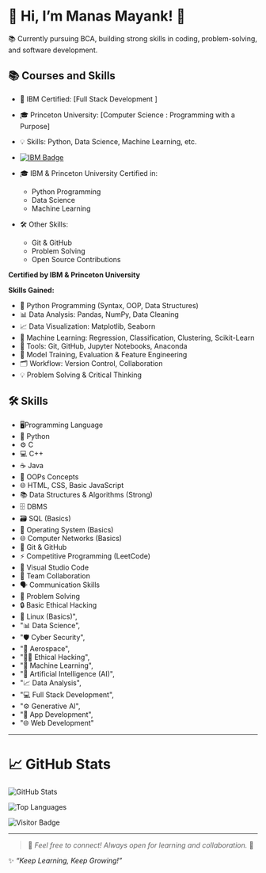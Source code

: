 # 👋 Hi, I’m Manas Mayank! 🚀

  📚 Currently pursuing BCA, building strong skills in coding, problem-solving, and software development.

## 📚 Courses and Skills

- 🤝 IBM Certified: [Full Stack Development ]  
- 🎓 Princeton University: [Computer Science : Programming with a Purpose]  
- 💡 Skills: Python, Data Science, Machine Learning, etc.

- [![IBM Badge](link-to-badge-image)](link-to-certificate)

- 🎓 IBM & Princeton University Certified in:
  - Python Programming
  - Data Science
  - Machine Learning

- 🛠️ Other Skills:
  - Git & GitHub
  - Problem Solving
  - Open Source Contributions
 
**Certified by IBM & Princeton University**

**Skills Gained:**
- 🐍 Python Programming (Syntax, OOP, Data Structures)
- 📊 Data Analysis: Pandas, NumPy, Data Cleaning
- 📈 Data Visualization: Matplotlib, Seaborn
- 🤖 Machine Learning: Regression, Classification, Clustering, Scikit-Learn
- 📂 Tools: Git, GitHub, Jupyter Notebooks, Anaconda
- 🧩 Model Training, Evaluation & Feature Engineering
- 🗂️ Workflow: Version Control, Collaboration
- 💡 Problem Solving & Critical Thinking

## 🛠️ Skills
- 🖥️Programming Language 
- 🐍 Python
- ⚙️ C
- 💻 C++
- ☕ Java
- 🔷 OOPs Concepts
- 🌐 HTML, CSS, Basic JavaScript
- 📚 Data Structures & Algorithms (Strong)
- 🗄️ DBMS
- 🗃️ SQL (Basics)
- 💽 Operating System (Basics)
- 🌐 Computer Networks (Basics)
- 🔧 Git & GitHub
- ⚡ Competitive Programming (LeetCode)
- 📝 Visual Studio Code
- 🤝 Team Collaboration
- 🗣️ Communication Skills
- 🧩 Problem Solving
- 🔒 Basic Ethical Hacking
- 🐧 Linux (Basics)",
- "📊 Data Science",
- "🛡️ Cyber Security",
-  "🚀 Aerospace",
-  "🕵️‍♂️ Ethical Hacking",
-  "🤖 Machine Learning",
-   "🧠 Artificial Intelligence (AI)",
-   "📈 Data Analysis",
-    "💻 Full Stack Development",
-    "⚙️ Generative AI",
-    "📱 App Development",
-   "🌐 Web Development"
  
---

# 📈 GitHub Stats
![GitHub Stats](https://github-readme-stats.vercel.app/api?username=manasmayank07&show_icons=true&theme=radical)

![Top Languages](https://github-readme-stats.vercel.app/api/top-langs/?username=manasmayank07&layout=compact&theme=radical)

![Visitor Badge](https://komarev.com/ghpvc/?username=manasmayank07&label=Profile%20views&color=0e75b6&style=flat)

---

> 💌 *Feel free to connect! Always open for learning and collaboration.* 🚀

✨ *“Keep Learning, Keep Growing!”*



